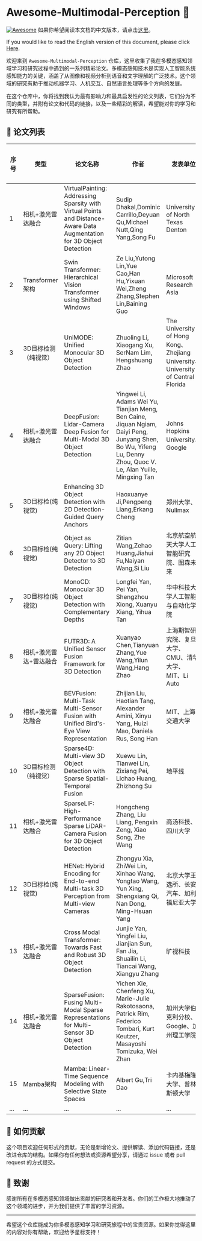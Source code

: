 # Awesome-Multimodal-Perception 🌈
[![Awesome](https://cdn.rawgit.com/sindresorhus/awesome/d7305f38d29fed78fa85652e3a63e154dd8e8829/media/badge.svg)](https://github.com/sindresorhus/awesome)
如果你希望阅读本文档的中文版本，请点击[这里](./README.md)。 

If you would like to read the English version of this document, please click [Here](./English.md).

欢迎来到 `Awesome-Multimodal-Perception` 仓库，这里收集了我在多模态感知领域学习和研究过程中遇到的一系列精彩论文。多模态感知技术是实现人工智能系统感知能力的关键，涵盖了从图像和视频分析到语音和文字理解的广泛技术。这个领域的研究有助于推动机器学习、人机交互、自然语言处理等多个方向的发展。

在这个仓库中，你将找到我认为最有影响力和最具启发性的论文列表，它们分为不同的类型，并附有论文和代码的链接，以及一些精彩的解读，希望能对你的学习和研究有所帮助。

## 📖 论文列表

| 序号 | 类型            | 论文名称                                                     | 作者                                                         | 发表单位                         | 期刊/会议           | 论文地址                              | 代码地址                                           | 我的解读                                    |
| ---- | --------------- | ------------------------------------------------------------ | ------------------------------------------------------------ | -------------------------------- | ------------------- | ------------------------------------- | -------------------------------------------------- | ------------------------------------------- |
| 1    | 相机+激光雷达融合 | VirtualPainting: Addressing Sparsity with Virtual Points and Distance-Aware Data Augmentation for 3D Object Detection | Sudip Dhakal,Dominic Carrillo,Deyuan Qu,Michael Nutt,Qing Yang,Song Fu | University of North Texas Denton | 无                  | [📄](https://arxiv.org/abs/2312.16141) | [💻](https://arxiv.org/abs/2312.16141)              | [🔍](https://zhuanlan.zhihu.com/p/685337158) |
| 2    | Transformer架构 | Swin Transformer: Hierarchical Vision Transformer using Shifted Windows | Ze Liu,Yutong Lin,Yue Cao,Han Hu,Yixuan Wei,Zheng Zhang,Stephen Lin,Baining Guo | Microsoft Research Asia          | ICCV2021 Best paper | [📄](https://arxiv.org/abs/2103.14030) | [💻](https://github.com/microsoft/Swin-Transformer) | [🔍](https://zhuanlan.zhihu.com/p/685551585) |
| 3 | 3D目标检测（纯视觉） | UniMODE: Unified Monocular 3D Object Detection | Zhuoling Li, Xiaogang Xu, SerNam Lim, Hengshuang Zhao | The University of Hong Kong、Zhejiang University、University of Central Florida | CVPR2024 | [📄](https://arxiv.org/abs/2402.18573) | [💻](https://arxiv.org/abs/2402.18573) | [🔍](https://zhuanlan.zhihu.com/p/686228362) |
| 4 | 相机+激光雷达融合 | DeepFusion: Lidar-Camera Deep Fusion for Multi-Modal 3D Object Detection | Yingwei Li, Adams Wei Yu, Tianjian Meng, Ben Caine, Jiquan Ngiam, Daiyi Peng, Junyang Shen, Bo Wu, Yifeng Lu, Denny Zhou, Quoc V. Le, Alan Yuille, Mingxing Tan | Johns Hopkins University、Google | CVPR2022 | [📄](https://arxiv.org/abs/2203.08195v1) | [💻](https://github.com/tensorflow/lingvo/blob/master/lingvo/tasks/car/deep_fusion.py) | [🔍](https://zhuanlan.zhihu.com/p/687676198) |
| 5 | 3D目标检(纯视觉) | Enhancing 3D Object Detection with 2D Detection-Guided Query Anchors | Haoxuanye Ji,Pengpeng Liang,Erkang Cheng | 郑州大学、Nullmax | CVPR2024 | [📄](https://arxiv.org/abs/2403.06093) | [💻](https://arxiv.org/abs/2403.06093) | [🔍](https://zhuanlan.zhihu.com/p/688934983) |
| 6 | 3D目标检(纯视觉) | Object as Query: Lifting any 2D Object Detector to 3D Detection | Zitian Wang,Zehao Huang,Jiahui Fu,Naiyan Wang,Si Liu | 北京航空航天大学人工智能研究院、图森未来 | ICCV2023 | [📄](https://arxiv.org/abs/2301.02364) | [💻](https://github.com/tusen-ai/MV2D?tab=readme-ov-file) | [🔍](https://zhuanlan.zhihu.com/p/690036659) |
| 7 | 3D目标检(纯视觉) | MonoCD: Monocular 3D Object Detection with Complementary Depths | Longfei Yan, Pei Yan, Shengzhou Xiong, Xuanyu Xiang, Yihua Tan | 华中科技大学人工智能与自动化学院 | CVPR2024 | [📄](https://arxiv.org/abs/2404.03181) | [💻](https://github.com/elvintanhust/MonoCD) | [🔍](https://zhuanlan.zhihu.com/p/691322485) |
| 8 | 相机+激光雷达+雷达融合 | FUTR3D: A Unified Sensor Fusion Framework for 3D Detection | Xuanyao Chen,Tianyuan Zhang,Yue Wang,Yilun Wang,Hang Zhao | 上海期智研究院、复旦大学、CMU、清华大学、MIT、Li Auto | 无 | [📄](https://arxiv.org/abs/2203.10642) | [💻](https://github.com/Tsinghua-MARS-Lab/futr3d) | [🔍](https://zhuanlan.zhihu.com/p/692602887) |
| 9 | 相机+激光雷达融合 | BEVFusion: Multi-Task Multi-Sensor Fusion with Unified Bird's-Eye View Representation | Zhijian Liu, Haotian Tang, Alexander Amini, Xinyu Yang, Huizi Mao, Daniela Rus, Song Han | MIT、上海交通大学 | ICRA 2023 | [📄](https://arxiv.org/abs/2205.13542) | [💻](https://github.com/mit-han-lab/bevfusion) | [🔍](https://zhuanlan.zhihu.com/p/692741500) |
| 10 | 3D目标检测（纯视觉） | Sparse4D: Multi-view 3D Object Detection with Sparse Spatial-Temporal Fusion | Xuewu Lin, Tianwei Lin, Zixiang Pei, Lichao Huang, Zhizhong Su | 地平线 | 无 | [📄](https://arxiv.org/abs/2211.10581) | [💻](https://github.com/linxuewu/Sparse4D) | [🔍](https://zhuanlan.zhihu.com/p/693836118) |
| 11 | 相机+激光雷达融合 | SparseLIF: High-Performance Sparse LiDAR-Camera Fusion for 3D Object Detection | Hongcheng Zhang, Liu Liang, Pengxin Zeng, Xiao Song, Zhe Wang | 商汤科技、四川大学 | 无 | [📄](https://arxiv.org/abs/2403.07284) | [💻](https://arxiv.org/abs/2403.07284) | [🔍](https://zhuanlan.zhihu.com/p/695115688) |
| 12 | 3D目标检(纯视觉) | HENet: Hybrid Encoding for End-to-end Multi-task 3D Perception from Multi-view Cameras | Zhongyu Xia, ZhiWei Lin, Xinhao Wang, Yongtao Wang, Yun Xing, Shengxiang Qi, Nan Dong, Ming-Hsuan Yang | 北京大学王选所、长安汽车、加利福尼亚大学 | 无 | [📄](https://arxiv.org/abs/2404.02517) | [💻](https://github.com/VDIGPKU/HENet) | [🔍](https://zhuanlan.zhihu.com/p/696957422) |
| 13 | 相机+激光雷达融合 | Cross Modal Transformer: Towards Fast and Robust 3D Object Detection | Junjie Yan, Yingfei Liu, Jianjian Sun, Fan Jia, Shuailin Li, Tiancai Wang, Xiangyu Zhang | 旷视科技 | ICCV2023 | [📄](https://arxiv.org/abs/2301.01283) | [💻](https://github.com/junjie18/CMT) | [🔍](https://zhuanlan.zhihu.com/p/698801629) |
| 14 | 相机+激光雷达融合 | SparseFusion: Fusing Multi-Modal Sparse Representations for Multi-Sensor 3D Object Detection | Yichen Xie, Chenfeng Xu, Marie-Julie Rakotosaona, Patrick Rim, Federico Tombari, Kurt Keutzer, Masayoshi Tomizuka, Wei Zhan | 加州大学伯克利分校、Google、加州理工学院 | ICCV2023 | [📄](https://arxiv.org/abs/2304.14340) | [💻](https://github.com/yichen928/SparseFusion) | [🔍](https://zhuanlan.zhihu.com/p/699956228) |
| 15 | Mamba架构 | Mamba: Linear-Time Sequence Modeling with Selective State Spaces | Albert Gu,Tri Dao | 卡内基梅隆大学、普林斯顿大学 | 无 | [📄](https://arxiv.org/abs/2312.00752) | [💻](https://github.com/state-spaces/mamba) | [🔍](https://zhuanlan.zhihu.com/p/700997537) |
| ...  | ...             | ...                                                          | ...                                                          | ...                              | ...                 | ...                                   | ...                                                | ...                                         |

## 🤝 如何贡献

这个项目欢迎任何形式的贡献，无论是新增论文、提供解读、添加代码链接，还是改进仓库的结构。如果你有任何想法或资源希望分享，请通过 issue 或者 pull request 的方式提交。

## 🌟 致谢

感谢所有在多模态感知领域做出贡献的研究者和开发者。你们的工作极大地推动了这个领域的进步，并为我们提供了丰富的学习资源。

---

希望这个仓库能成为你多模态感知学习和研究旅程中的宝贵资源。如果你觉得这里的内容对你有帮助，欢迎给予星标支持！
